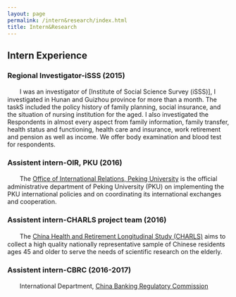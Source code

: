 ```yaml
---
layout: page
permalink: /intern&research/index.html
title: Intern&Research
---
```

## Intern Experience

### Regional Investigator-iSSS (2015)   
　　I was an investigator of [Institute of Social Science Survey (iSSS)], I investigated in Hunan and Guizhou province for more than a month. The taskS included the policy history of family planning, social insurance, and the situation of nursing institution for the aged. I also investigated the Respondents in almost every aspect from family information, family transfer, health status and functioning, health care and insurance, work retirement and pension as well as income. We offer body examination and blood test for respondents. 

### Assistent intern-OIR, PKU (2016)
　　The [Office of International Relations, Peking University] is the official administrative department of Peking University (PKU) on implementing the PKU international policies and on coordinating its international exchanges and cooperation.

### Assistent intern-CHARLS project team (2016)
　　The [China Health and Retirement Longitudinal Study (CHARLS)] aims to collect a high quality nationally representative sample of Chinese residents ages 45 and older to serve the needs of scientific research on the elderly. 

### Assistent intern-CBRC (2016-2017)
　　International Department, [China Banking Regulatory Commission]



[China Health and Retirement Longitudinal Study (CHARLS)]:http://charls.pku.edu.cn
[Office of International Relations, Peking University]:http://www.oir.pku.edu.cn/
[China Banking Regulatory Commission]:http://www.cbrc.gov.cn
